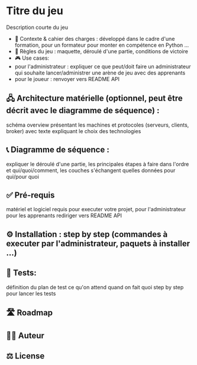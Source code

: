 # Titre du jeu
Description courte du jeu
- 🎯 Contexte & cahier des charges : développé dans le cadre d'une formation, pour un formateur pour monter en compétence en Python ...
- 🎲 Règles du jeu : maquette, déroulé d'une partie, conditions de victoire
- 🎮 Use cases:
- pour l'administrateur : expliquer ce que peut/doit faire un administrateur qui souhaite lancer/administrer une arène de jeu avec des apprenants
- pour le joueur : renvoyer vers README API
## 🖧 Architecture matérielle (optionnel, peut être décrit avec le diagramme de séquence) :
schéma overview présentant les machines et protocoles (serveurs, clients, broker) avec texte expliquant le choix des technologies
## 📞 Diagramme de séquence :
expliquer le déroulé d'une partie, les principales étapes à faire dans l'ordre et qui/quoi/comment, les couches s'échangent quelles données pour qui/pour quoi
## ✅ Pré-requis
matériel et logiciel requis pour executer votre projet, pour l'administrateur
pour les apprenants rediriger vers README API
## ⚙️ Installation : step by step (commandes à executer par l'administrateur, paquets à installer ...)
## 🧪 Tests:
définition du plan de test ce qu'on attend quand on fait quoi
step by step pour lancer les tests
## 🛣️ Roadmap
## 🧑‍💻 Auteur
## ⚖️ License
